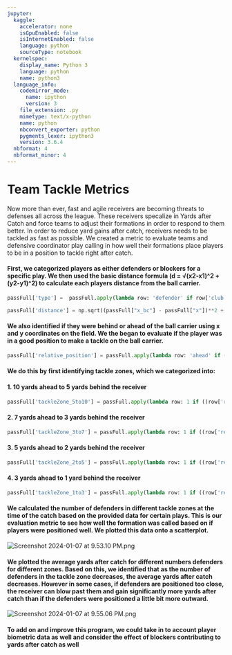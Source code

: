 ```yaml
---
jupyter:
  kaggle:
    accelerator: none
    isGpuEnabled: false
    isInternetEnabled: false
    language: python
    sourceType: notebook
  kernelspec:
    display_name: Python 3
    language: python
    name: python3
  language_info:
    codemirror_mode:
      name: ipython
      version: 3
    file_extension: .py
    mimetype: text/x-python
    name: python
    nbconvert_exporter: python
    pygments_lexer: ipython3
    version: 3.6.4
  nbformat: 4
  nbformat_minor: 4
---
```


<div class="cell markdown">

# Team Tackle Metrics

</div>

<div class="cell markdown">

Now more than ever, fast and agile receivers are becoming threats to
defenses all across the league. These receivers specalize in Yards after
Catch and force teams to adjust their formations in order to respond to
them better. In order to reduce yard gains after catch, receivers needs
to be tackled as fast as possible. We created a metric to evaluate teams
and defensive coordinator play calling in how well their formations
place players to be in a position to tackle right after catch.

</div>

<div class="cell markdown">

#### First, we categorized players as either defenders or blockers for a specific play. We then used the basic distance formula (d = √(x2-x1)^2 + (y2-y1)^2) to calculate each players distance from the ball carrier.

</div>

<div class="cell code">

``` python
passFull['type'] =  passFull.apply(lambda row: 'defender' if row['club'] != row['club_bc'] else ('ball_carrier' if row['nflId'] == row['nflId_bc'] else 'blocker') , axis=1)
```

</div>

<div class="cell code">

``` python
passFull['distance'] = np.sqrt((passFull["x_bc"] - passFull["x"])**2 + (passFull["y_bc"] - passFull["y"])**2)
```

</div>

<div class="cell markdown">

#### We also identified if they were behind or ahead of the ball carrier using x and y coordinates on the field. We the began to evaluate if the player was in a good position to make a tackle on the ball carrier.

</div>

<div class="cell code">

``` python
passFull['relative_position'] = passFull.apply(lambda row: 'ahead' if ((row['playDirection'] == 'right' and row['x_bc'] < row['x']) or (row['playDirection'] == 'left' and row['x_bc'] > row['x'])) else 'behind', axis=1)
```

</div>

<div class="cell markdown">

#### We do this by first identifying tackle zones, which we categorized into:

#### 1. 10 yards ahead to 5 yards behind the receiver

</div>

<div class="cell code">

``` python
passFull['tackleZone_5to10'] = passFull.apply(lambda row: 1 if ((row['relative_position'] == 'behind' and row['distance'] <= 5) or (row['relative_position'] == 'ahead' and row['distance'] <= 10)) else 0, axis=1)
```

</div>

<div class="cell markdown">

#### 2. 7 yards ahead to 3 yards behind the receiver

</div>

<div class="cell code">

``` python
passFull['tackleZone_3to7'] = passFull.apply(lambda row: 1 if ((row['relative_position'] == 'behind' and row['distance'] <= 3) or (row['relative_position'] == 'ahead' and row['distance'] <= 7)) else 0, axis=1)
```

</div>

<div class="cell markdown">

#### 3. 5 yards ahead to 2 yards behind the receiver

</div>

<div class="cell code">

``` python
passFull['tackleZone_2to5'] = passFull.apply(lambda row: 1 if ((row['relative_position'] == 'behind' and row['distance'] <= 2) or (row['relative_position'] == 'ahead' and row['distance'] <= 5)) else 0, axis=1)
```

</div>

<div class="cell markdown">

#### 4. 3 yards ahead to 1 yard behind the receiver

</div>

<div class="cell code">

``` python
passFull['tackleZone_1to3'] = passFull.apply(lambda row: 1 if ((row['relative_position'] == 'behind' and row['distance'] <= 1) or (row['relative_position'] == 'ahead' and row['distance'] <= 3)) else 0, axis=1)We calculated the number of defenders in different tackle zones at the time of the catch based on the provided data for certain plays. This is our evaluation metric to see how well the formation was called based on if players were positioned well. We plotted this data onto a scatterplot.
```

</div>

<div class="cell markdown">

#### We calculated the number of defenders in different tackle zones at the time of the catch based on the provided data for certain plays. This is our evaluation metric to see how well the formation was called based on if players were positioned well. We plotted this data onto a scatterplot.

</div>

<div class="cell markdown">

![Screenshot 2024-01-07 at 9.53.10
PM.png](images/img1.png)

</div>

<div class="cell markdown">

#### We plotted the average yards after catch for different numbers defenders for different zones. Based on this, we identified that as the number of defenders in the tackle zone decreases, the average yards after catch decreases. However in some cases, if defenders are positioned too close, the receiver can blow past them and gain significantly more yards after catch than if the defenders were positioned a little bit more outward.

</div>

<div class="cell markdown">

![Screenshot 2024-01-07 at 9.55.06
PM.png](images/img2.png)

</div>

<div class="cell markdown">

#### To add on and improve this program, we could take in to account player biometric data as well and consider the effect of blockers contributing to yards after catch as well

</div>

<div class="cell markdown">



</div>

